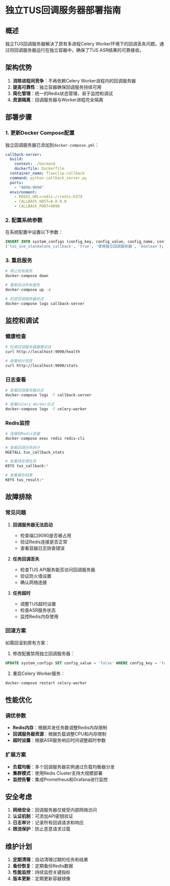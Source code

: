 # 独立TUS回调服务器部署指南

## 概述

独立TUS回调服务器解决了原有多进程Celery Worker环境下的回调丢失问题。通过将回调服务器运行在独立容器中，确保了TUS ASR结果的可靠接收。

## 架构优势

1. **消除进程间竞争**：不再依赖Celery Worker进程内的回调服务器
2. **提高可靠性**：独立容器确保回调服务持续可用
3. **简化管理**：统一的Redis状态管理，易于监控和调试
4. **资源隔离**：回调服务器与Worker进程完全隔离

## 部署步骤

### 1. 更新Docker Compose配置

独立回调服务器已添加到`docker-compose.yml`：

```yaml
callback-server:
  build:
    context: ./backend
    dockerfile: Dockerfile
  container_name: flowclip-callback
  command: python callback_server.py
  ports:
    - "9090:9090"
  environment:
    - REDIS_URL=redis://redis:6379
    - CALLBACK_HOST=0.0.0.0
    - CALLBACK_PORT=9090
```

### 2. 配置系统参数

在系统配置中设置以下参数：

```sql
INSERT INTO system_configs (config_key, config_value, config_name, config_type) VALUES
('tus_use_standalone_callback', 'true', '使用独立回调服务器', 'boolean');
```

### 3. 重启服务

```bash
# 停止现有服务
docker-compose down

# 重新启动所有服务
docker-compose up -d

# 检查回调服务器状态
docker-compose logs callback-server
```

## 监控和调试

### 健康检查

```bash
# 检查回调服务器健康状态
curl http://localhost:9090/health

# 查看统计信息
curl http://localhost:9090/stats
```

### 日志查看

```bash
# 查看回调服务器日志
docker-compose logs -f callback-server

# 查看Celery Worker日志
docker-compose logs -f celery-worker
```

### Redis监控

```bash
# 连接到Redis容器
docker-compose exec redis redis-cli

# 查看回调任务统计
HGETALL tus_callback_stats

# 查看待处理任务
KEYS tus_callback:*

# 查看缓存结果
KEYS tus_result:*
```

## 故障排除

### 常见问题

1. **回调服务器无法启动**
   - 检查端口9090是否被占用
   - 验证Redis连接是否正常
   - 查看容器日志排查错误

2. **任务回调丢失**
   - 检查TUS API服务能否访问回调服务器
   - 验证防火墙设置
   - 确认网络连接

3. **任务超时**
   - 调整TUS超时设置
   - 检查ASR服务状态
   - 监控Redis内存使用

### 回滚方案

如需回滚到原有方案：

1. 修改配置禁用独立回调服务器：
```sql
UPDATE system_configs SET config_value = 'false' WHERE config_key = 'tus_use_standalone_callback';
```

2. 重启Celery Worker服务：
```bash
docker-compose restart celery-worker
```

## 性能优化

### 调优参数

- **Redis内存**：根据并发任务数调整Redis内存限制
- **回调服务器资源**：根据负载调整CPU和内存限制
- **超时设置**：根据ASR服务响应时间调整超时参数

### 扩展方案

- **负载均衡**：多个回调服务器实例通过负载均衡器分发
- **集群模式**：使用Redis Cluster支持大规模部署
- **监控告警**：集成Prometheus和Grafana进行监控

## 安全考虑

1. **网络安全**：回调服务器仅接受内部网络访问
2. **认证机制**：可添加API密钥验证
3. **日志审计**：记录所有回调请求和响应
4. **限流保护**：防止恶意请求过载

## 维护计划

1. **定期清理**：自动清理过期的任务和结果
2. **备份恢复**：定期备份Redis数据
3. **性能监控**：持续监控关键指标
4. **版本更新**：定期更新容器镜像